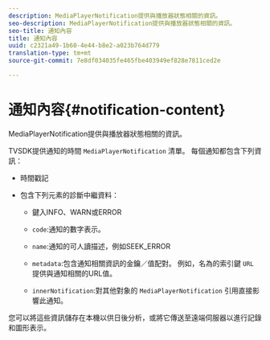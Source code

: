 ```yaml
---
description: MediaPlayerNotification提供與播放器狀態相關的資訊。
seo-description: MediaPlayerNotification提供與播放器狀態相關的資訊。
seo-title: 通知內容
title: 通知內容
uuid: c2321a49-1b60-4e44-b8e2-a023b764d779
translation-type: tm+mt
source-git-commit: 7e8df034035fe465fbe403949ef828e7811ced2e

---
```



# 通知內容{#notification-content}

MediaPlayerNotification提供與播放器狀態相關的資訊。

TVSDK提供通知的時間 `MediaPlayerNotification` 清單。 每個通知都包含下列資訊：

* 時間戳記
* 包含下列元素的診斷中繼資料：

   * 鍵入INFO、WARN或ERROR
   * `code`:通知的數字表示。
   * `name`:通知的可人讀描述，例如SEEK_ERROR
   * `metadata`:包含通知相關資訊的金鑰／值配對。 例如，名為的索引鍵 `URL` 提供與通知相關的URL值。

   * `innerNotification`:對其他對象的 `MediaPlayerNotification` 引用直接影響此通知。

您可以將這些資訊儲存在本機以供日後分析，或將它傳送至遠端伺服器以進行記錄和圖形表示。
